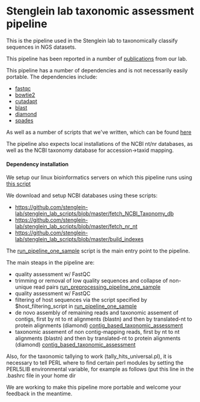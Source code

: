 # Stenglein lab taxonomic assessment pipeline

This is the pipeline used in the Stenglein lab to taxonomically classify sequences in NGS datasets.

This pipeline has been reported in a number of [publications](https://www.stengleinlab.org/papers/) from our lab.

This pipeline has a number of dependencies and is not necessarily easily portable.  The dependencies include:

- [fastqc](https://www.bioinformatics.babraham.ac.uk/projects/fastqc/)
- [bowtie2](hhttp://bowtie-bio.sourceforge.net/bowtie2/manual.shtml)
- [cutadapt](https://cutadapt.readthedocs.io/en/stable/)
- [blast](https://blast.ncbi.nlm.nih.gov/Blast.cgi?PAGE_TYPE=BlastDocs&DOC_TYPE=Download)
- [diamond](https://github.com/bbuchfink/diamond)
- [spades](http://cab.spbu.ru/software/spades/)

As well as a number of scripts that we've written, which can be found [here](https://github.com/stenglein-lab/stenglein_lab_scripts)

The pipeline also expects local installations of the NCBI nt/nr databases, as well as the NCBI taxonomy database for accession->taxid mapping.

#### Dependency installation 

We setup our linux bioinformatics servers on which this pipeline runs using [this script](https://github.com/stenglein-lab/stenglein_lab_scripts/blob/master/setup_server.sh)

We download and setup NCBI databases using these scripts:

- https://github.com/stenglein-lab/stenglein_lab_scripts/blob/master/fetch_NCBI_Taxonomy_db
- https://github.com/stenglein-lab/stenglein_lab_scripts/blob/master/fetch_nr_nt
- https://github.com/stenglein-lab/stenglein_lab_scripts/blob/master/build_indexes

The [run_pipeline_one_sample](./run_pipeline_one_sample) script is the main entry point to the pipeline.

The main steaps in the pipeline are:

- quality assessment w/ FastQC
- trimming or removal of low quality sequences and collapse of non-unique read pairs [run_preprocessing_pipeline_one_sample](./run_preprocessing_pipeline_one_sample)
- quality assessment w/ FastQC
- filtering of host sequences via the script specified by $host_filtering_script in [run_pipeline_one_sample](./run_pipeline_one_sample)
- de novo assembly of remaining reads and taxonomic assement of contigs, first by nt to nt alignments (blastn) and then by translated-nt to protein alignments (diamond)  [contig_based_taxonomic_assessment](./contig_based_taxonomic_assessment)
- taxonomic assement of non contig-mapping reads, first by nt to nt alignments (blastn) and then by translated-nt to protein alignments (diamond)  [contig_based_taxonomic_assessment](./contig_based_taxonomic_assessment)


Also, for the taxonomic tallying to work (tally_hits_universal.pl), it is necessary to tell PERL where to find certain
perl modules by setting the  PERL5LIB environmental variable, for example as follows (put this line in the .bashrc file in your 
home dir

We are working to make this pipeline more portable and welcome your feedback in the meantime.

